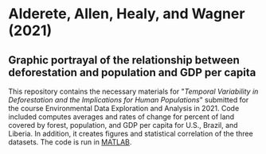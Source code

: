 # Alderete, Allen, Healy, and Wagner (2021)
## Graphic portrayal of the relationship between deforestation and population and GDP per capita
This repository contains the necessary materials for "_Temporal Variability in Deforestation and the Implications for Human Populations_" submitted for the course Environmental Data Exploration and Analysis in 2021. Code included computes averages and rates of change for percent of land covered by forest, population, and GDP per capita for U.S., Brazil, and Liberia. In addition, it creates figures and statistical correlation of the three datasets. The code is run in [MATLAB](https://www.mathworks.com/products/matlab.html).
